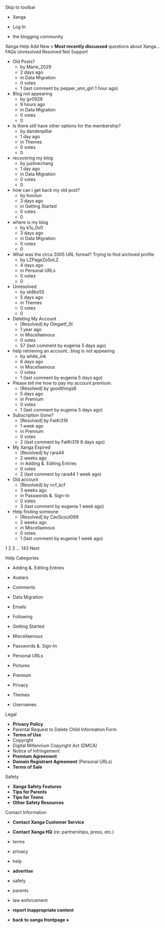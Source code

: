 Skip to toolbar

*   Xanga

*   Log In

*   the blogging community

Xanga Help Add New » **Most recently discussed** questions about Xanga… FAQs Unresolved Resolved Not Support

*   Old Posts?
    *   by Marie\_2029
    *   2 days ago
    *   in Data Migration
    *   0 votes
    *   1 (last comment by pepper\_ann\_girl 1 hour ago)
*   Blog not appearing
    *   by gv0928
    *   9 hours ago
    *   in Data Migration
    *   0 votes
    *   0
*   Is there still have other options for the membership?
    *   by dandenpillar
    *   1 day ago
    *   in Themes
    *   0 votes
    *   0
*   recovering my blog
    *   by justinechang
    *   1 day ago
    *   in Data Migration
    *   0 votes
    *   0
*   how can i get back my old post?
    *   by hooilun
    *   3 days ago
    *   in Getting Started
    *   0 votes
    *   0
*   where is my blog
    *   by k1u\_0v0
    *   3 days ago
    *   in Data Migration
    *   0 votes
    *   0
*   What was the circa 2005 URL format? Trying to find archived profile
    *   by LZPageZoSoLZ
    *   4 days ago
    *   in Personal URLs
    *   0 votes
    *   0
*   Unresolved
    *   by sk8bs55
    *   5 days ago
    *   in Themes
    *   0 votes
    *   0
*   Deleting My Account
    *   \[Resolved\] by Omgwtf\_St
    *   1 year ago
    *   in Miscellaenous
    *   0 votes
    *   57 (last comment by eugenia 5 days ago)
*   help retrieving an account...blog is not appearing
    *   by white\_ink
    *   6 days ago
    *   in Miscellaenous
    *   0 votes
    *   1 (last comment by eugenia 5 days ago)
*   Please tell me how to pay my account premium.
    *   \[Resolved\] by goodthings8
    *   5 days ago
    *   in Premium
    *   0 votes
    *   1 (last comment by eugenia 5 days ago)
*   Subscription Gone?
    *   \[Resolved\] by FatKi319
    *   1 week ago
    *   in Premium
    *   0 votes
    *   2 (last comment by FatKi319 6 days ago)
*   My Xanga Expired
    *   \[Resolved\] by rara44
    *   2 weeks ago
    *   in Adding &. Editing Entries
    *   0 votes
    *   2 (last comment by rara44 1 week ago)
*   Old account
    *   \[Resolved\] by ncf\_kcf
    *   3 weeks ago
    *   in Passwords &. Sign-In
    *   0 votes
    *   3 (last comment by eugenia 1 week ago)
*   Help finding someone
    *   \[Resolved\] by CavScout099
    *   2 weeks ago
    *   in Miscellaenous
    *   0 votes
    *   1 (last comment by eugenia 1 week ago)

1 2 3 ... 143 Next

Help Categories

*   Adding &. Editing Entries
*   Avatars
*   Comments
*   Data Migration
*   Emails
*   Following
*   Getting Started
*   Miscellaenous

*   Passwords &. Sign-In
*   Personal URLs
*   Pictures
*   Premium
*   Privacy
*   Themes
*   Usernames

Legal

*   **Privacy Policy**
*   Parental Request to Delete Child Information Form
*   **Terms of Use**
*   Copyright
*   Digital Millennium Copyright Act (DMCA)
*   Notice of Infringement
*   **Premium Agreement**
*   **Domain Registrant Agreement** (Personal URLs)
*   **Terms of Sale**

Safety

*   **Xanga Safety Features**
*   **Tips for Parents**
*   **Tips for Teens**
*   **Other Safety Resources**

Contact Information

*   **Contact Xanga Customer Service**
*   **Contact Xanga HQ** (re: partnerships, press, etc.)

*   terms
*   privacy
*   help
*   **advertise**

*   safety
*   parents
*   law enforcement
*   **report inappropriate content**

*   **back to xanga frontpage »**